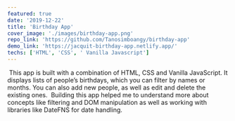 ```yaml
---
featured: true
date: '2019-12-22'
title: 'Birthday App'
cover_image: './images/birthday-app.png'
repo_link: 'https://github.com/Tanosimboangy/birthday-app'
demo_link: 'https://jacquit-birthday-app.netlify.app/'
techs: ['HTML', 'CSS', ' Vanilla Javascript']
---
```


​
This app is built with a combination of HTML, CSS and Vanilla JavaScript. It displays lists of people’s birthdays, which you can filter by names or months. You can also add new people, as well as edit and delete the existing ones.
​
Building this app helped me to understand more about concepts like filtering and DOM manipulation as well as working with libraries like DateFNS for date handling.
